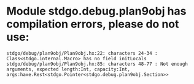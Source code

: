 # Module stdgo.debug.plan9obj has compilation errors, please do not use:
```
stdgo/debug/plan9obj/Plan9obj.hx:22: characters 24-34 : Class<stdgo.internal.Macro> has no field initLocals
stdgo/debug/plan9obj/Plan9obj.hx:85: characters 48-77 : Not enough arguments, expected length:Int, capacity:Int, args:haxe.Rest<stdgo.Pointer<stdgo.debug.plan9obj.Section>>

```

